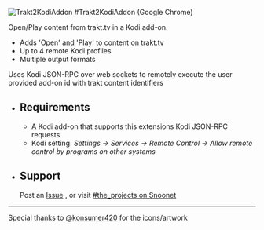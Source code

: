 ![Trakt2KodiAddon](https://github.com/anxdpanic/Trakt2KodiAddon-Extension/blob/chrome/images/icon_128.png?raw=true)
#Trakt2KodiAddon (Google Chrome)

Open/Play content from trakt.tv in a Kodi add-on.

- Adds 'Open' and 'Play' to content on trakt.tv
- Up to 4 remote Kodi profiles
- Multiple output formats

Uses Kodi JSON-RPC over web sockets to remotely execute the user provided add-on id with trakt content identifiers


- Requirements
    -
    
    - A Kodi add-on that supports this extensions Kodi JSON-RPC requests
    - Kodi setting: _Settings -> Services -> Remote Control -> Allow remote control by programs on other systems_

- Support
    -

    Post an [Issue](https://github.com/anxdpanic/Trakt2KodiAddon-Extension/issues) , or visit [#the_projects on Snoonet](https://kiwiirc.com/client/irc.snoonet.org/The_Projects)

---

Special thanks to [@konsumer420](https://twitter.com/konsumer420) for the icons/artwork
